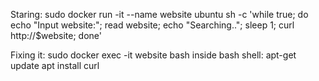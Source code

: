 Staring:
sudo docker run -it --name website ubuntu sh -c 'while true; do echo "Input website:"; read website; echo "Searching.."; sleep 1; curl http://$website; done'

Fixing it:
sudo docker exec -it website bash
inside bash shell:
apt-get update
apt install curl
